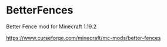 # BetterFences
Better Fence mod for Minecraft 1.19.2

https://www.curseforge.com/minecraft/mc-mods/better-fences
